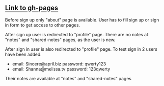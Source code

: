 <a href="https://julia-maliutsina.github.io/Tasks/"><h2>Link to gh-pages</h2></a>

<p>Before sign up only "about" page is available. User has to fill sign up or sign in form to get access to other pages. </p>
<p>After sign up user is redirected to "profile" page. There are no notes at "notes" and "shared-notes" pages, as the user is new.</p>
<p>After sign in user is also redirected to "profile" page. To test sign in 2 users have been added:</p>
  <ul>
  <li>email: Sincere@april.biz password: qwerty123</li>
  <li>email: Shanna@melissa.tv  password: 123qwerty</li>
  </ul>
<p>Their notes are available at "notes" and "shared-notes" pages.</p> 
